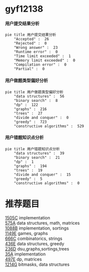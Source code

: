 # gyf12138

<!-- tabs:start -->



#### **用户提交结果分析**

```mermaid
pie title 用户提交结果分析
    "Accepted" :  26
    "Rejected" :  0
    "Wrong answer" :  23
    "Runtime error" :  0
    "Time limit exceeded" :  1
    "Memory limit exceeded" :  0
    "Compilation error" :  0
    "Partial" :  0
```

#### **用户做题类型偏好分析**

```mermaid
pie title 用户做题类型偏好分析
    "data structures" :  56
    "binary search" :  8
    "dp" :  122
    "graphs" :  216
    "trees" :  27
    "divide and conquer" :  0
    "greedy" :  723
    "constructive algorithms" :  529
```
#### **用户错题知识点分析**

```mermaid
pie title 用户错题知识点分析
    "data structures" :  39
    "binary search" :  21
    "dp" :  1
    "graphs" :  194
    "trees" :  19
    "divide and conquer" :  15
    "greedy" :  5
    "constructive algorithms" :  0
```



<!-- tabs:end -->
# 推荐题目
[1505C](https://codeforces.com/contest/1505/problem/C)		implementation		  
[575A](https://codeforces.com/contest/575/problem/A)		data structures,
                        math,
                        matrices		  
[1088B](https://codeforces.com/contest/1088/problem/B)		implementation,
                        sortings		  
[1149E](https://codeforces.com/contest/1149/problem/E)		games,
                        graphs		  
[666C](https://codeforces.com/contest/666/problem/C)		combinatorics,
                        strings		  
[436E](https://codeforces.com/contest/436/problem/E)		data structures,
                        greedy		  
[236D](https://codeforces.com/contest/236/problem/D)		dsu,graphs,sortings,trees		  
[35A](https://codeforces.com/contest/35/problem/A)		implementation		  
[497E](https://codeforces.com/contest/497/problem/E)		dp,
                        matrices		  
[1214G](https://codeforces.com/contest/1214/problem/G)		bitmasks,
                        data structures		  
